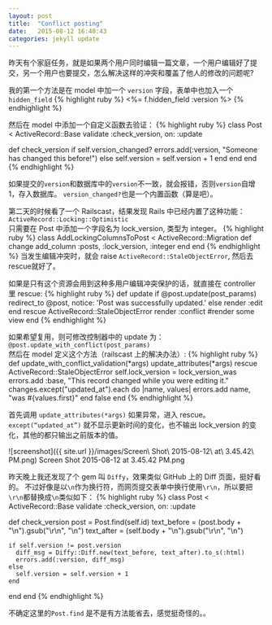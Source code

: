 ```yaml
---
layout: post
title:  "Conflict posting"
date:   2015-08-12 16:40:43
categories: jekyll update
---
```


昨天有个家庭任务，就是如果两个用户同时编辑一篇文章，一个用户编辑好了提交，另一个用户也要提交，怎么解决这样的冲突和覆盖了他人的修改的问题呢?

我的第一个方法是在 model 中加一个 `version` 字段，表单中也加入一个 `hidden_field`
{% highlight ruby %}
<%= f.hidden_field :version %>
{% endhighlight %}

然后在 model 中添加一个自定义函数去验证：
{% highlight ruby %}
class Post < ActiveRecord::Base
  validate :check_version, on: :update

  def check_version
    if self.version_changed?
      errors.add(:version, "Someone has changed this before!")
    else
      self.version = self.version + 1
    end
  end
end
{% endhighlight %}

如果提交的`version`和数据库中的`version`不一致，就会报错，否则`version`自增1，存入数据库。 `version_changed?`也是一个内置函数（算是吧）。


第二天的时候看了一个 Railscast，结果发现 Rails 中已经内置了这种功能：  
`ActiveRecord::Locking::Optimistic`  
只需要在 Post 中添加一个字段名为 lock_version, 类型为 integer。
{% highlight ruby %}
class AddLockingColumnsToPost < ActiveRecord::Migration
  def change
    add_column :posts, :lock_version, :integer
  end
end
{% endhighlight %}
当发生编辑冲突时，就会 raise `ActiveRecord::StaleObjectError`, 然后去rescue就好了。

如果是只有这个资源会用到这种多用户编辑冲突保护的话，就直接在 controller 里 rescue:
{% highlight ruby %}
def update
  if @post.update(post_params)
    redirect_to @post, notice: 'Post was successfully updated.'
  else
    render :edit
  end
rescue ActiveRecord::StaleObjectError
  render :conflict  #render some view
end
{% endhighlight %}

如果希望复用，则可修改控制器中的 update 为：`@post.update_with_conflict(post_params)`  
然后在 model 定义这个方法（railscast 上的解决办法）:
{% highlight ruby %}
def update_with_conflict_validation(*args)
  update_attributes(*args)
rescue ActiveRecord::StaleObjectError
  self.lock_version = lock_version_was
  errors.add :base, "This record changed while you were editing it."
  changes.except("updated_at").each do |name, values|
    errors.add name, "was #{values.first}"
  end
  false 
end
{% endhighlight %}

首先调用 `update_attributes(*args)` 如果异常，进入 rescue。
`except(“updated_at”)` 就不显示更新时间的变化，也不输出 lock_version 的变化，其他的都只输出之前版本的值。

![screenshot]({{ site.url }}/images/Screen\ Shot\ 2015-08-12\ at\ 3.45.42\ PM.png)
Screen Shot 2015-08-12 at 3.45.42 PM.png

昨天晚上我还发现了个 gem 叫 `Diffy`，效果类似 GitHub 上的 Diff 页面，挺好看的。
不过好像是以`\n`作为换行符，而网页提交表单中换行使用`\r\n`，所以要把`\r\n`都替换成`\n`类似如下：
{% highlight ruby %}
class Post < ActiveRecord::Base
  validate :check_version, on: :update

  def check_version
    post = Post.find(self.id)
    text_before = (post.body + "\n").gsub("\r\n", "\n")
    text_after  = (self.body + "\n").gsub("\r\n", "\n")

    if self.version != post.version
      diff_msg = Diffy::Diff.new(text_before, text_after).to_s(:html)
      errors.add(:version, diff_msg)
    else
      self.version = self.version + 1
    end
  end
end
{% endhighlight %}

不确定这里的`Post.find` 是不是有方法能省去，感觉挺奇怪的。。
